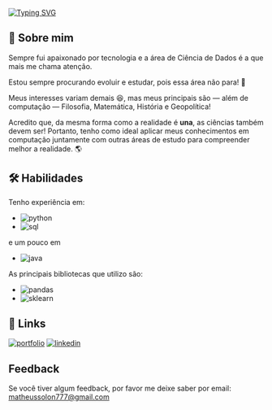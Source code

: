 [![Typing SVG](https://readme-typing-svg.herokuapp.com?color=F77233&lines=Ol%C3%A1%2C+eu+sou+o+Matheus!+%F0%9F%91%8B)](https://git.io/typing-svg)
## 🚀 Sobre mim
Sempre fui apaixonado por tecnologia e a área de Ciência de Dados é a que mais me chama atenção. 

Estou sempre procurando evoluir e estudar, pois essa 
área não para! 🤣

Meus interesses variam demais 😆, 
mas meus principais são — além de computação — 
Filosofia, Matemática, História e Geopolítica!

Acredito que, da mesma forma como a realidade é **una**,
as ciências também devem ser! Portanto, tenho como ideal
aplicar meus conhecimentos em computação juntamente
com outras áreas de estudo para compreender
melhor a realidade. 🌎



## 🛠 Habilidades
Tenho experiência em: 
- ![python](https://img.shields.io/badge/-PYTHON-black?style=for-the-badge&logo=python)
- ![sql](https://img.shields.io/badge/-SQL-white?style=for-the-badge&logo=postgresql) 

e um pouco em 
- ![java](https://img.shields.io/badge/-JAVA-orange?style=for-the-badge&logo=java)

As principais bibliotecas que utilizo são:
- ![pandas](https://img.shields.io/badge/-PANDAS-blue?style=for-the-badge&logo=pandas)
- ![sklearn](https://img.shields.io/badge/-SKlearn-red?style=for-the-badge&logo=scikit-learn)


## 🔗 Links
[![portfolio](https://img.shields.io/badge/my_portfolio-000?style=for-the-badge&logo=ko-fi&logoColor=white)](https://github.com/mthSolon/Data_Science)
[![linkedin](https://img.shields.io/badge/linkedin-0A66C2?style=for-the-badge&logo=linkedin&logoColor=white)](https://www.linkedin.com/in/matheus-solon/)


## Feedback

Se você tiver algum feedback, por favor me deixe saber por email: matheussolon777@gmail.com

